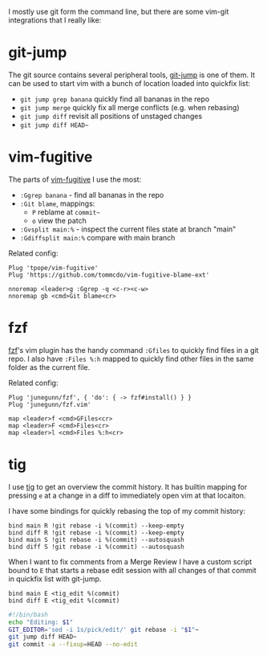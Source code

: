 I mostly use git form the command line, but there are some vim-git integrations that I really like:

# git-jump
The git source contains several peripheral tools, [git-jump](https://github.com/git/git/blob/master/contrib/git-jump/git-jump) 
is one of them. It can be used to start vim with a bunch of location loaded into quickfix list:

- `git jump grep banana` quickly find all bananas in the repo
- `git jump merge` quickly fix all merge conflicts (e.g. when rebasing)
- `git jump diff` revisit all positions of unstaged changes
- `git jump diff HEAD~`

# vim-fugitive
The parts of [vim-fugitive](https://github.com/tpope/vim-fugitive) I use the most:

- `:Ggrep banana` - find all bananas in the repo
- `:Git blame`, mappings:
  - `P` reblame at `commit~`
  - `o` view the patch
- `:Gvsplit main:%` - inspect the current files state at branch "main"
- `:Gdiffsplit main:%` compare with main branch

Related config:
```vim
Plug 'tpope/vim-fugitive'                               
Plug 'https://github.com/tommcdo/vim-fugitive-blame-ext'

nnoremap <leader>g :Ggrep -q <c-r><c-w>
nnoremap gb <cmd>Git blame<cr>
```

# fzf
[fzf](https://github.com/junegunn/fzf)'s vim plugin has the handy command `:Gfiles` to quickly find files in a git repo.
I also have `:Files %:h` mapped to quickly find other files in the same folder as the current file.

Related config:
```vim
Plug 'junegunn/fzf', { 'do': { -> fzf#install() } }
Plug 'junegunn/fzf.vim'

map <leader>f <cmd>GFiles<cr>   
map <leader>F <cmd>Files<cr>    
map <leader>l <cmd>Files %:h<cr>
```

# tig
I use [tig](https://github.com/jonas/tig) to get an overview the commit history. It has builtin mapping for pressing `e` at a change in a 
diff to immediately open vim at that locaiton.

I have some bindings for quickly rebasing the top of my commit history:

```
bind main R !git rebase -i %(commit) --keep-empty
bind diff R !git rebase -i %(commit) --keep-empty
bind main S !git rebase -i %(commit) --autosquash
bind diff S !git rebase -i %(commit) --autosquash
```

When I want to fix comments from a Merge Review I have a custom script bound to `E` that starts a rebase edit session 
with all changes of that commit in quickfix list with git-jump.

```
bind main E <tig_edit %(commit)
bind diff E <tig_edit %(commit)
```

```bash
#!/bin/bash
echo "Editing: $1"
GIT_EDITOR='sed -i 1s/pick/edit/' git rebase -i "$1"~
git jump diff HEAD~
git commit -a --fixup=HEAD --no-edit
```
